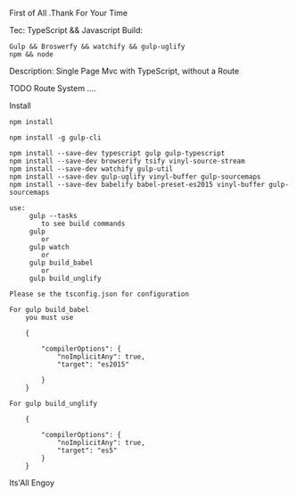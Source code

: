 First of All .Thank For Your Time


Tec:
	TypeScript && Javascript
Build:

	Gulp && Broswerfy && watchify && gulp-uglify
	npm && node 

Description:
	Single Page Mvc with TypeScript,  without a  Route

TODO
	Route System ....


Install
	
	npm install

	npm install -g gulp-cli

	npm install --save-dev typescript gulp gulp-typescript
	npm install --save-dev browserify tsify vinyl-source-stream
	npm install --save-dev watchify gulp-util
	npm install --save-dev gulp-uglify vinyl-buffer gulp-sourcemaps
	npm install --save-dev babelify babel-preset-es2015 vinyl-buffer gulp-sourcemaps

	use:
		 gulp --tasks 
		 	to see build commands
		 gulp
		 	or
		 gulp watch
		 	or
		 gulp build_babel
		 	or
		 gulp build_unglify

	Please se the tsconfig.json for configuration

	For gulp build_babel 
		you must use 

		{

		    "compilerOptions": {
		        "noImplicitAny": true,
		        "target": "es2015"
		    
		    }
		}

	For gulp build_unglify

		{

		    "compilerOptions": {
		        "noImplicitAny": true,
		        "target": "es5"
		    }
		}


Its'All
 	Engoy

